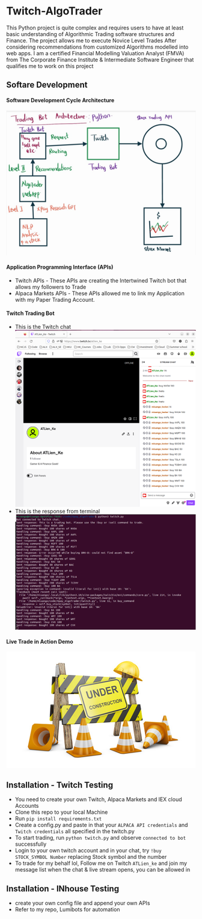 # Twitch-AlgoTrader
This Python project is quite complex and requires users to have at least basic understanding of Algorithmic Trading software structures and Finance. The project allows me to execute Novice Level Trades After considering recommendations from customized Algorithms modelled into web apps. I am a certified Financial Modelling Valuation Analyst (FMVA) from The Corporate Finance Institute & Intermediate Software Engineer that qualifies me to work on this project

## Softare Development
#### Software Development Cycle Architecture 
![](images/image_trading_bot.jpg)

#### Application Programming Interface (APIs)
* Twitch APIs - These APIs are creating the Intertwined Twitch bot that allows my followers to Trade
* Alpaca Markets APIs -  These APIs allowed me to link my Application with my Paper Trading Account.   
#### Twitch Trading Bot
* This is the Twitch chat
![](images/twitch.png)
* This is the response from terminal
![](images/terminal.png)
#### Live Trade in Action Demo
![](images/construction.jpg)

## Installation - Twitch Testing 
* You need to create your own Twitch, Alpaca Markets and IEX cloud Accounts
* Clone this repo to your local Machine
* Run `pip install requirements.txt`
* Create a config.py and paste in that your `ALPACA API credentials` and `Twitch credentials` all specified in the twitch.py
* To start trading, run `python twitch.py` and observe `connected to bot` successfully
* Login to your own twitch account and in your chat, try `!buy STOCK_SYMBOL Number` replacing Stock symbol and the number
* To trade for my behalf lol, Follow me on Twitch `ATLien_ke` and join my message list when the chat & live stream opens, you can be allowed in

## Installation - INhouse Testing 
* create your own config file and append your own APIs 
* Refer to my repo, Lumibots for automation 